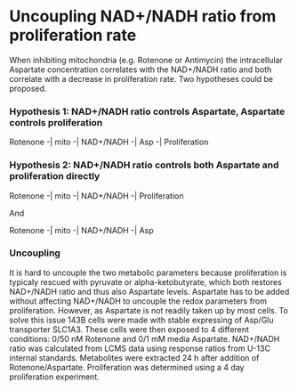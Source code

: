 # Uncoupling NAD+/NADH ratio from proliferation rate
When inhibiting mitochondria (e.g. Rotenone or Antimycin) the intracellular Aspartate concentration correlates with the NAD+/NADH ratio and both correlate with a decrease in proliferation rate.
Two hypotheses could be proposed.

### Hypothesis 1: NAD+/NADH ratio controls Aspartate, Aspartate controls proliferation
Rotenone -| mito -| NAD+/NADH -| Asp -| Proliferation

### Hypothesis 2: NAD+/NADH ratio controls both Aspartate and proliferation directly
Rotenone -| mito -| NAD+/NADH -| Proliferation

And

Rotenone -| mito -| NAD+/NADH -| Asp


### Uncoupling
It is hard to uncouple the two metabolic parameters because proliferation is typicaly rescued with pyruvate or alpha-ketobutyrate, which both restores NAD+/NADH ratio and thus also Aspartate levels.
Aspartate has to be added without affecting NAD+/NADH to uncouple the redox parameters from proliferation.
However, as Aspartate is not readily taken up by most cells.
To solve this issue 143B cells were made with stable expressing of Asp/Glu transporter SLC1A3.
These cells were then exposed to 4 different conditions: 0/50 nM Rotenone and 0/1 mM media Aspartate.
NAD+/NADH ratio was calculated from LCMS data using response ratios from U-13C internal standards.
Metabolites were extracted 24 h after addition of Rotenone/Aspartate.
Proliferation was determined using a 4 day proliferation experiment.



